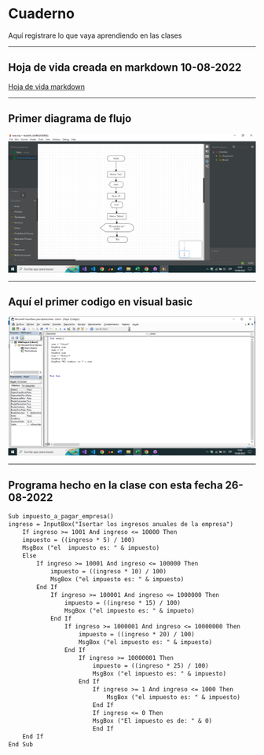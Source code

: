 # Cuaderno
Aquí registrare lo que vaya aprendiendo en las clases
___
## Hoja de vida creada en markdown 10-08-2022
[Hoja de vida markdown](https://github.com/FabioP0/hoja_de_vida)
___
## Primer diagrama de flujo
<a href=""><img src="https://github.com/FabioP0/Cuaderno/blob/main/strauml.png?raw=true" alt="fotico" border="0" width="560"></a>
___

## Aquí el primer codigo en visual basic
<a href=""><img src="https://github.com/FabioP0/Cuaderno/blob/main/visual%20basic.png?raw=true" alt="Img" border="0" width="560"></a>
___
## Programa hecho en la clase con esta fecha 26-08-2022
```
Sub impuesto_a_pagar_empresa()
ingreso = InputBox("Isertar los ingresos anuales de la empresa")
    If ingreso >= 1001 And ingreso <= 10000 Then
    impuesto = ((ingreso * 5) / 100)
    MsgBox ("el  impuesto es: " & impuesto)
    Else
        If ingreso >= 10001 And ingreso <= 100000 Then
            impuesto = ((ingreso * 10) / 100)
            MsgBox ("el impuesto es: " & impuesto)
        End If
            If ingreso >= 100001 And ingreso <= 1000000 Then
                impuesto = ((ingreso * 15) / 100)
                MsgBox ("el impuesto es: " & impueto)
            End If
                If ingreso >= 1000001 And ingreso <= 10000000 Then
                    impuesto = ((ingreso * 20) / 100)
                    MsgBox ("el impuesto es: " & impuesto)
                End If
                    If ingreso >= 10000001 Then
                        impuesto = ((ingreso * 25) / 100)
                        MsgBox ("el impuesto es: " & impuesto)
                    End If
                        If ingreso >= 1 And ingreso <= 1000 Then
                            MsgBox ("el impuesto es: " & impuesto)
                        End If
                        If ingreso <= 0 Then
                        MsgBox ("El impuesto es de: " & 0)
                        End If
    End If
End Sub
```
